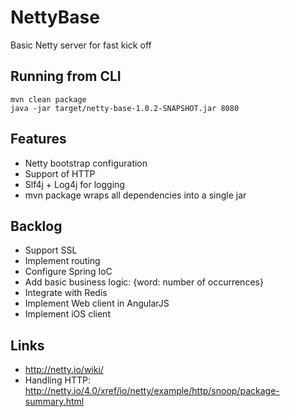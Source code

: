 NettyBase
=========
Basic Netty server for fast kick off

Running from CLI
---------
    mvn clean package
    java -jar target/netty-base-1.0.2-SNAPSHOT.jar 8080

Features
--------
- Netty bootstrap configuration
- Support of HTTP
- Slf4j + Log4j for logging
- mvn package wraps all dependencies into a single jar

Backlog
--------
- Support SSL
- Implement routing
- Configure Spring IoC
- Add basic business logic: {word: number of occurrences}
- Integrate with Redis
- Implement Web client in AngularJS
- Implement iOS client

Links
--------
- http://netty.io/wiki/
- Handling HTTP: http://netty.io/4.0/xref/io/netty/example/http/snoop/package-summary.html
